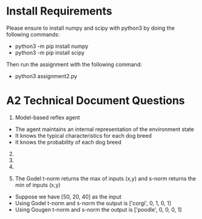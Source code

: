 # Install Requirements
Please ensure to install numpy and scipy with python3 by doing the following commands:
- python3 -m pip install numpy
- python3 -m pip install scipy

Then run the assignment with the following command:
- python3 assignment2.py

# A2 Technical Document Questions
1. Model-based reflex agent
- The agent maintains an internal representation of the environment state
- It knows the typical characteristics for each dog breed
- It knows the probability of each dog breed

2.

3.

4.

5. The Godel t-norm returns the max of inputs (x,y) and s-norm returns the min of inputs (x,y)
- Suppose we have [50, 20, 40] as the input
- Using Godel t-norm and s-norm the output is ['corgi', 0, 1, 0, 1]
- Using Gougen t-norm and s-norm the output is ['poodle', 0, 0, 0, 1]
